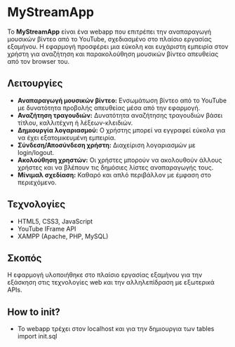 # MyStreamApp

Το **MyStreamApp** είναι ένα webapp που επιτρέπει την αναπαραγωγή μουσικών βίντεο από το YouTube, σχεδιασμένο στο πλαίσιο εργασίας εξαμήνου. Η εφαρμογή προσφέρει μια εύκολη και ευχάριστη εμπειρία στον χρήστη για αναζήτηση και παρακολούθηση μουσικών βίντεο απευθείας από τον browser του.

## Λειτουργίες

- **Αναπαραγωγή μουσικών βίντεο:** Ενσωμάτωση βίντεο από το YouTube με δυνατότητα προβολής απευθείας μέσα από την εφαρμογή.
- **Αναζήτηση τραγουδιών:** Δυνατότητα αναζήτησης τραγουδιών βάσει τίτλου, καλλιτέχνη ή λέξεων-κλειδιών.
- **Δημιουργία λογαριασμού:** Ο χρήστης μπορεί να εγγραφεί εύκολα για να έχει εξατομικευμένη εμπειρία.
- **Σύνδεση/Αποσύνδεση χρήστη:** Διαχείριση λογαριασμών με login/logout.
- **Ακολούθηση χρηστών:** Οι χρήστες μπορούν να ακολουθούν άλλους χρήστες και να βλέπουν τις δημόσιες λίστες αναπαραγωγής τους.
- **Μίνιμαλ σχεδίαση:** Καθαρό και απλό περιβάλλον με έμφαση στο περιεχόμενο.

## Τεχνολογίες

- HTML5, CSS3, JavaScript
- YouTube IFrame API
- XAMPP (Apache, PHP, MySQL)

## Σκοπός

Η εφαρμογή υλοποιήθηκε στο πλαίσιο εργασίας εξαμήνου για την εξάσκηση στις τεχνολογίες web και την αλληλεπίδραση με εξωτερικά APIs.

## How to init?

- Το webapp τρέχει στον localhost και για την δημιουργια των tables import init.sql 

